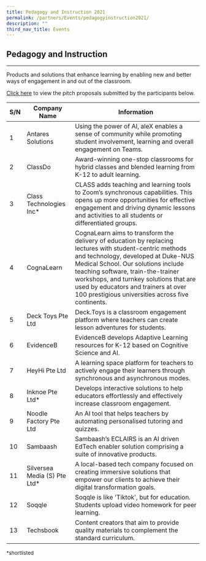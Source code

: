 ```yaml
---
title: Pedagogy and Instruction 2021
permalink: /partners/Events/pedagogyinstruction2021/
description: ""
third_nav_title: Events
---
```

<h2>Pedagogy and Instruction</h2> <hr> 

<p>Products and solutions that enhance learning by enabling new and better ways of engagement in and out of the classroom.</p> <p><a target="\_blank" href="https://go.gov.sg/slspd2021-pi">Click here</a> to view the pitch proposals submitted by the participants below.</p>

   
<table>
  <thead>
    <tr>
      <th>S/N</th>
      <th>Company Name</th>
      <th>Information</th>
    </tr>
  </thead>
  <tbody>
    <tr>
      <td>1</td>
      <td>Antares Solutions</td>
      <td>Using the power of AI, aleX enables a sense of community while promoting student involvement, learning and overall engagement on Teams.</td>
    </tr>
    <tr>
      <td>2</td>
      <td>ClassDo</td>
      <td>Award-winning one-stop classrooms for hybrid classes and blended learning from K-12 to adult learning.</td>
    </tr>
    <tr>
      <td>3</td>
      <td>Class Technologies Inc*</td>
      <td>CLASS adds teaching and learning tools to Zoom’s synchronous capabilities. This opens up more opportunities for effective engagement and driving dynamic lessons and activities to all students or differentiated groups.</td>
    </tr>
    <tr>
      <td>4</td>
      <td>CognaLearn</td>
      <td>CognaLearn aims to transform the delivery of education by replacing lectures with student-centric methods and technology, developed at Duke-NUS Medical School. Our solutions include teaching software, train-the-trainer workshops, and turnkey solutions that are used by educators and trainers at over 100 prestigious universities across five continents.</td>
    </tr>
    <tr>
      <td>5</td>
      <td>Deck Toys Pte Ltd</td>
      <td>Deck.Toys is a classroom engagement platform where teachers can create lesson adventures for students.</td>
    </tr>
    <tr>
      <td>6</td>
      <td>EvidenceB</td>
      <td>EvidenceB develops Adaptive Learning resources for K-12 based on Cognitive Science and AI.</td>
    </tr>
    <tr>
      <td>7</td>
      <td>HeyHi Pte Ltd</td>
      <td>A learning space platform for teachers to actively engage their learners through synchronous and asynchronous modes.</td>
    </tr>
    <tr>
      <td>8</td>
      <td>Inknoe Pte Ltd*</td>
      <td>Develops interactive solutions to help educators effortlessly and effectively increase classroom engagement.</td>
    </tr>
    <tr>
      <td>9</td>
      <td>Noodle Factory Pte Ltd</td>
      <td>An AI tool that helps teachers by automating personalised tutoring and quizzes.</td>
    </tr>
    <tr>
      <td>10</td>
      <td>Sambaash</td>
      <td>Sambaash’s ECLAIRS is an AI driven EdTech enabler solution comprising a suite of innovative products.</td>
    </tr>
    <tr>
      <td>11</td>
      <td>Silversea Media (S) Pte Ltd*</td>
      <td>A local-based tech company focused on creating immersive solutions that empower our clients to achieve their digital transformation goals.</td>
    </tr>
    <tr>
      <td>12</td>
      <td>Soqqle</td>
      <td>Soqqle is like 'Tiktok', but for education. Students upload video homework for peer learning.</td>
    </tr>
    <tr>
      <td>13</td>
      <td>Techsbook</td>
      <td>Content creators that aim to provide quality materials to complement the standard curriculum.</td>
</tr></tbody></table>
<font size="2">*shortlisted</font>